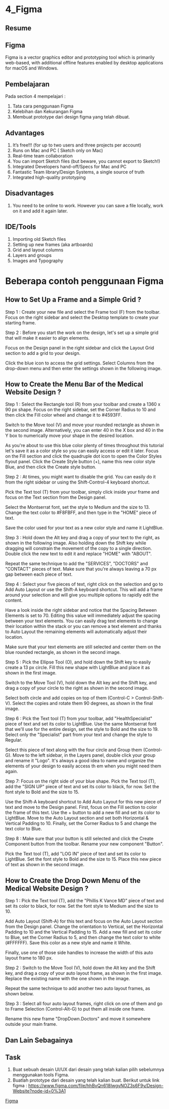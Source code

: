 # 4_Figma

## Resume

## Figma
Figma is a vector graphics editor and prototyping tool which is primarily web-based, with additional offline features enabled by desktop applications for macOS and Windows. 

## Pembelajaran
Pada section 4 mempelajari :
1. Tata cara penggunaan Figma
2. Kelebihan dan Kekurangan Figma
3. Membuat prototype dari design figma yang telah dibuat.

## Advantages
1. It’s free!!! (for up to two users and three projects per account)
2. Runs on Mac and PC ( Sketch only on Mac)
3. Real-time team collaboration
4. You can import Sketch files (but beware, you cannot export to Sketch!) 
5. Integrated Developers hand-off/Specs for Mac and PC
6. Fantastic Team library/Design Systems, a single source of truth 
7. Integrated high-quality prototyping

## Disadvantages
1. You need to be online to work. However you can save a file locally, work on it and add it again later.

## IDE/Tools
1. Importing old Sketch files
2. Setting up new frames (aka artboards)
3. Grid and layout columns
4. Layers and groups
5. Images and Typography

# Beberapa contoh penggunaan Figma

## How to Set Up a Frame and a Simple Grid ?
Step 1 :
Create your new file and select the Frame tool (F) from the toolbar. Focus on the right sidebar and select the Desktop template to create your starting frame.

Step 2 :
Before you start the work on the design, let's set up a simple grid that will make it easier to align elements.

Focus on the Design panel in the right sidebar and click the Layout Grid section to add a grid to your design.

Click the blue icon to access the grid settings. Select Columns from the drop-down menu and then enter the settings shown in the following image.

## How to Create the Menu Bar of the Medical Website Design ?
Step 1 :
Select the Rectangle tool (R) from your toolbar and create a 1360 x 90 px shape. Focus on the right sidebar, set the Corner Radius to 10 and then click the Fill color wheel and change it to #4593FF.

Switch to the Move tool (V) and move your rounded rectangle as shown in the second image. Alternatively, you can enter 40 in the X box and 40 in the Y box to numerically move your shape in the desired location.

As you're about to use this blue color plenty of times throughout this tutorial let's save it as a color style so you can easily access or edit it later. Focus on the Fill section and click the quadruple dot icon to open the Color Styles flyout panel. Click the Create Style button (+), name this new color style Blue, and then click the Create style button.

Step 2 :
At times, you might want to disable the grid. You can easily do it from the right sidebar or using the Shift-Control-4 keyboard shortcut.

Pick the Text tool (T) from your toolbar, simply click inside your frame and focus on the Text section from the Design panel.

Select the Montserrat font, set the style to Medium and the size to 13. Change the text color to #F8FBFF, and then type in the "HOME" piece of text.

Save the color used for your text as a new color style and name it LightBlue.

Step 3 :
Hold down the Alt key and drag a copy of your text to the right, as shown in the following image. Also holding down the Shift key while dragging will constrain the movement of the copy to a single direction. Double click the new text to edit it and replace "HOME" with "ABOUT".

Repeat the same technique to add the "SERVICES", "DOCTORS" and "CONTACT" pieces of text. Make sure that you're always leaving a 70 px gap between each piece of text.

Step 4 :
Select your five pieces of text, right click on the selection and go to Add Auto Layout or use the Shift-A keyboard shortcut. This will add a frame around your selection and will give you multiple options to rapidly edit the content.

Have a look inside the right sidebar and notice that the Spacing Between Elements is set to 70. Editing this value will immediately adjust the spacing between your text elements. You can easily drag text elements to change their location within the stack or you can remove a text element and thanks to Auto Layout the remaining elements will automatically adjust their location.

Make sure that your text elements are still selected and center them on the blue rounded rectangle, as shown in the second image.

Step 5 :
Pick the Ellipse Tool (O), and hold down the Shift key to easily create a 13 px circle. Fill this new shape with LightBlue and place it as shown in the first image.

Switch to the Move Tool (V), hold down the Alt key and the Shift key, and drag a copy of your circle to the right as shown in the second image.

Select both circle and add copies on top of them (Control-C > Control-Shift-V). Select the copies and rotate them 90 degrees, as shown in the final image.

Step 6 :
Pick the Text tool (T) from your toolbar, add "HealthSpecialist" piece of text and set its color to LightBlue. Use the same Montserrat font that we'll use for the entire design, set the style to Bold and the size to 19. Select only the "Specialist" part from your text and change the style to Regular.

Select this piece of text along with the four circle and Group them (Control-G). Move to the left sidebar, in the Layers panel, double click your group and rename it "Logo". It's always a good idea to name and organize the elements of your design to easily access th em when you might need them again.

Step 7:
Focus on the right side of your blue shape. Pick the Text tool (T), add the "SIGN UP" piece of text and set its color to black, for now. Set the font style to Bold and the size to 15.

Use the Shift-A keyboard shortcut to Add Auto Layout for this new piece of text and move to the Design panel. First, focus on the Fill section to color the frame of this text. Use the + button to add a new fill and set its color to LightBlue. Move to the Auto Layout section and set both Horizontal & Vertical Padding to 10. Finally, set the Corner Radius to 5 and change the text color to Blue.

Step 8 :
Make sure that your button is still selected and click the Create Component button from the toolbar. Rename your new component "Button".

Pick the Text tool (T), add "LOG IN" piece of text and set its color to LightBlue. Set the font style to Bold and the size to 15. Place this new piece of text as shown in the second image.

## How to Create the Drop Down Menu of the Medical Website Design ?
Step 1 :
Pick the Text tool (T), add the "Phillis K Vance MD" piece of text and set its color to black, for now. Set the font style to Medium and the size to 10.

Add Auto Layout (Shift-A) for this text and focus on the Auto Layout section from the Design panel. Change the orientation to Vertical, set the Horizontal Padding to 10 and the Vertical Padding to 15. Add a new fill and set its color to Blue, set the Corner Radius to 5, and then change the text color to white (#FFFFFF). Save this color as a new style and name it White.

Finally, use one of those side handles to increase the width of this auto layout frame to 180 px.

Step 2 :
Switch to the Move Tool (V), hold down the Alt key and the Shift key, and drag a copy of your auto layout frame, as shown in the first image. Replace the existing name with the one shown in the image.

Repeat the same technique to add another two auto layout frames, as shown below.

Step 3 :
Select all four auto layout frames, right click on one of them and go to Frame Selection (Control-Alt-G) to put them all inside one frame.

Rename this new frame "DropDown.Doctors" and move it somewhere outside your main frame.

## Dan Lain Sebagainya

## Task
1. Buat sebuah desain UI/UX dari desain yang telah kalian pilih sebelumnya menggunakan tools Figma.  
2. Buatlah prototype dari desain yang telah kalian buat.
Berikut untuk link figma :
https://www.figma.com/file/hhBvQn618IwgyNOZ3s6F9y/Design-Website?node-id=0%3A1

[Figma](https://www.figma.com/file/hhBvQn618IwgyNOZ3s6F9y/Design-Website?node-id=0%3A1)

